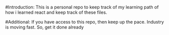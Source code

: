 
#Introduction:
This is a personal repo to keep track of my learning path of how i learned react and keep track of these files.

#Additional:
If you have access to this repo, then keep up the pace. Industry is moving fast. So, get it done already
